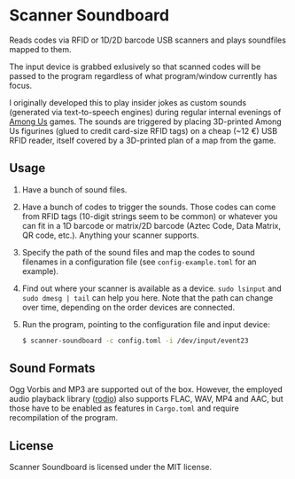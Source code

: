 # Scanner Soundboard

Reads codes via RFID or 1D/2D barcode USB scanners and plays soundfiles
mapped to them.

The input device is grabbed exlusively so that scanned codes will be
passed to the program regardless of what program/window currently has
focus.

I originally developed this to play insider jokes as custom sounds
(generated via text-to-speech engines) during regular internal evenings
of [Among Us](https://www.innersloth.com/games/among-us/) games. The
sounds are triggered by placing 3D-printed Among Us figurines (glued to
credit card-size RFID tags) on a cheap (~12 €) USB RFID reader, itself
covered by a 3D-printed plan of a map from the game.


## Usage

1. Have a bunch of sound files.

2. Have a bunch of codes to trigger the sounds. Those codes can come
   from RFID tags (10-digit strings seem to be common) or whatever you
   can fit in a 1D barcode or matrix/2D barcode (Aztec Code, Data
   Matrix, QR code, etc.). Anything your scanner supports.

3. Specify the path of the sound files and map the codes to sound
   filenames in a configuration file (see `config-example.toml` for an
   example).

4. Find out where your scanner is available as a device. `sudo lsinput`
   and `sudo dmesg | tail` can help you here. Note that the path can
   change over time, depending on the order devices are connected.

5. Run the program, pointing to the configuration file and input device:

   ```sh
   $ scanner-soundboard -c config.toml -i /dev/input/event23
   ```


## Sound Formats

Ogg Vorbis and MP3 are supported out of the box. However, the employed
audio playback library ([rodio](https://github.com/RustAudio/rodio))
also supports FLAC, WAV, MP4 and AAC, but those have to be enabled as
features in `Cargo.toml` and require recompilation of the program.


## License

Scanner Soundboard is licensed under the MIT license.
